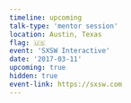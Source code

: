 ```yaml
---
timeline: upcoming
talk-type: 'mentor session'
location: Austin, Texas
flag: 🇺🇸
event: 'SXSW Interactive'
date: '2017-03-11'
upcoming: true
hidden: true
event-link: https://sxsw.com
---
```

